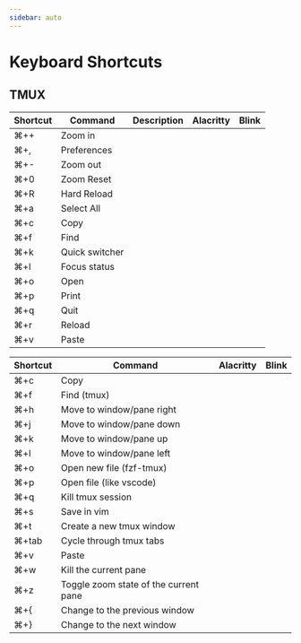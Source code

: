 ```yaml
---
sidebar: auto
---
```


# Keyboard Shortcuts

## TMUX

| Shortcut | Command                                                | Description | Alacritty | Blink |
|----------|--------------------------------------------------------|-------------|-----------|-------|
| ⌘++      | Zoom in                                                |             |           |       |
| ⌘+,      | Preferences                                            |             |           |       |
| ⌘+-      | Zoom out                                               |             |           |       |
| ⌘+0      | Zoom Reset                                             |             |           |       |
| ⌘+R      | Hard Reload                                            |             |           |       |
| ⌘+a      | Select All                                             |             |           |       |
| ⌘+c      | Copy                                                   |             |           |       |
| ⌘+f      | Find                                                   |             |           |       |
| ⌘+k      | Quick switcher                                         |             |           |       |
| ⌘+l      | Focus status                                           |             |           |       |
| ⌘+o      | Open                                                   |             |           |       |
| ⌘+p      | Print                                                  |             |           |       |
| ⌘+q      | Quit                                                   |             |           |       |
| ⌘+r      | Reload                                                 |             |           |       |
| ⌘+v      | Paste                                                  |             |           |       |


| Shortcut | Command                               | Alacritty | Blink |
|----------|---------------------------------------|-----------|-------|
| ⌘+c      | Copy                                  |           |       |
| ⌘+f      | Find (tmux)                           |           |       |
| ⌘+h      | Move to window/pane right             |           |       |
| ⌘+j      | Move to window/pane down              |           |       |
| ⌘+k      | Move to window/pane up                |           |       |
| ⌘+l      | Move to window/pane left              |           |       |
| ⌘+o      | Open new file (fzf-tmux)              |           |       |
| ⌘+p      | Open file (like vscode)               |           |       |
| ⌘+q      | Kill tmux session                     |           |       |
| ⌘+s      | Save in vim                           |           |       |
| ⌘+t      | Create a new tmux window              |           |       |
| ⌘+tab    | Cycle through tmux tabs               |           |       |
| ⌘+v      | Paste                                 |           |       |
| ⌘+w      | Kill the current pane                 |           |       |
| ⌘+z      | Toggle zoom state of the current pane |           |       |
| ⌘+{      | Change to the previous window         |           |       |
| ⌘+}      | Change to the next window             |           |       |

